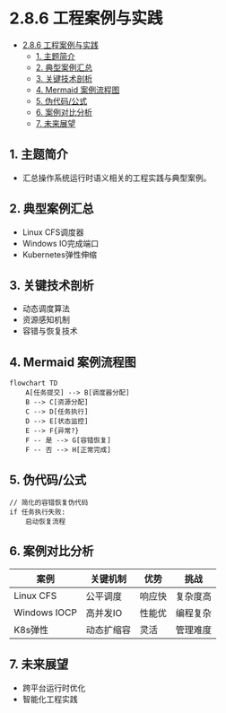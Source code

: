 # 2.8.6 工程案例与实践


<!-- TOC START -->

- [2.8.6 工程案例与实践](#286-工程案例与实践)
  - [1. 主题简介](#1-主题简介)
  - [2. 典型案例汇总](#2-典型案例汇总)
  - [3. 关键技术剖析](#3-关键技术剖析)
  - [4. Mermaid 案例流程图](#4-mermaid-案例流程图)
  - [5. 伪代码/公式](#5-伪代码公式)
  - [6. 案例对比分析](#6-案例对比分析)
  - [7. 未来展望](#7-未来展望)

<!-- TOC END -->

## 1. 主题简介

- 汇总操作系统运行时语义相关的工程实践与典型案例。

## 2. 典型案例汇总

- Linux CFS调度器
- Windows IO完成端口
- Kubernetes弹性伸缩

## 3. 关键技术剖析

- 动态调度算法
- 资源感知机制
- 容错与恢复技术

## 4. Mermaid 案例流程图

```mermaid
flowchart TD
    A[任务提交] --> B[调度器分配]
    B --> C[资源分配]
    C --> D[任务执行]
    D --> E[状态监控]
    E --> F{异常?}
    F -- 是 --> G[容错恢复]
    F -- 否 --> H[正常完成]
```

## 5. 伪代码/公式

```pseudo
// 简化的容错恢复伪代码
if 任务执行失败:
    启动恢复流程
```

## 6. 案例对比分析

| 案例 | 关键机制 | 优势 | 挑战 |
|---|---|---|---|
| Linux CFS | 公平调度 | 响应快 | 复杂度高 |
| Windows IOCP | 高并发IO | 性能优 | 编程复杂 |
| K8s弹性 | 动态扩缩容 | 灵活 | 管理难度 |

## 7. 未来展望

- 跨平台运行时优化
- 智能化工程实践

